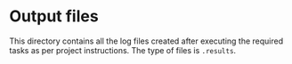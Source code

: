 
# Output files

This directory contains all the log files created after executing the required tasks as per project instructions. The type of files is `.results`. 

